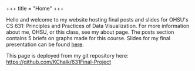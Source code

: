 +++
title = "Home"
+++

Hello and welcome to my website hosting final posts and slides for OHSU's CS 631: Principles and Practices of Data Visualization. For more information about me, OHSU, or this class, see my about page. The posts section contains 5 briefs on graphs made for this course. Slides for my final presentation can be found [here](https://kchalk.netlify/static/slides/finalslides.rmd).

This page is deployed from my git repository here: https://github.com/KChalk/631Final-Project 